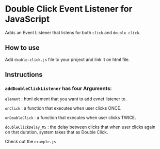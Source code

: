 # Double Click Event Listener for JavaScript
Adds an Event Listener that listens for both ```click``` and ```double click```.

## How to use
Add `double-click.js` file to your project and link it on html file.

## Instructions
### ```addDoubleClickListener``` has four Arguments:

```element``` : html element that you want to add evnet listener to.

```onClick``` : a function that executes when user clicks ONCE.

```onDoubleClick``` : a function that executes when user clicks TWICE.

```doubleClickDelay_MS``` : the delay between clicks that when user clicks again on that duration, system takes that as Double Click.

Check out the `example.js`
